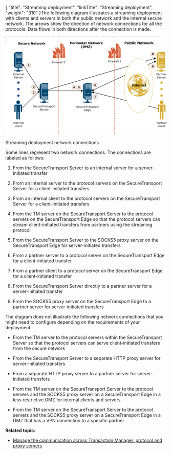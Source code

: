 {
    "title": "Streaming deployment",
    "linkTitle": "Streaming deployment",
    "weight": "310"
}The following diagram illustrates a streaming deployment with clients and servers in both the public network and the internal secure network. The arrows show the direction of network connections for all the protocols. Data flows in both directions after the connection is made.



![Streaming deployment network connections](STDeployment_Streaming.png)



Streaming deployment network connections



Some lines represent two network connections. The connections are labeled as follows:



1.  From the SecureTransport Server to an internal server for a server-initiated transfer

2.  From an internal server to the protocol servers on the SecureTransport Server for a client-initiated transfers

3.  From an internal client to the protocol servers on the SecureTransport Server for a client-initiated transfers

4.  From the TM server on the SecureTransport Server to the protocol servers on the SecureTransport Edge so that the protocol servers can stream client-initiated transfers from partners using the streaming protocol

5.  From the SecureTransport Server to the SOCKS5 proxy server on the SecureTransport Edge for server-initiated transfers

6.  From a partner server to a protocol server on the SecureTransport Edge for a client-initiated transfer

7.  From a partner client to a protocol server on the SecureTransport Edge for a client-initiated transfer

8.  From the SecureTransport Server directly to a partner server for a server-initiated transfer

9.  From the SOCKS5 proxy server on the SecureTransport Edge to a partner server for server-initiated transfers



The diagram does not illustrate the following network connections that you might need to configure depending on the requirements of your deployment:



-   From the TM server to the protocol servers within the SecureTransport Server so that the protocol servers can serve client-initiated transfers from the secure network

-   From the SecureTransport Server to a separate HTTP proxy server for server-initiated transfers

-   From a separate HTTP proxy server to a partner server for server-initiated transfers

-   From the TM server on the SecureTransport Server to the protocol servers and the SOCKS5 proxy server on a SecureTransport Edge in a less restrictive DMZ for internal clients and servers

-   From the TM server on the SecureTransport Server to the protocol servers and the SOCKS5 proxy server on a SecureTransport Edge in a DMZ that has a VPN connection to a specific partner



**Related topic:**



-   [Manage the communication across Transaction Manager, protocol and proxy servers](../t_st_networkzones)

